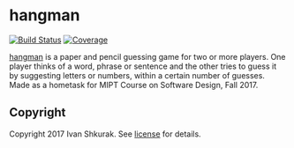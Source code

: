 # hangman

[![Build Status][travis-badge]][travis-url]
[![Coverage][coverage-image]][coverage-url]

[hangman] is a paper and pencil guessing game for two or more players. One player thinks of a word, phrase or sentence and the other tries to guess it by suggesting letters or numbers, within a certain number of guesses. Made as a hometask for
MIPT Course on Software Design, Fall 2017.

## Copyright

Copyright 2017 Ivan Shkurak. See [license] for details.

[license]: LICENSE.txt
[travis-url]: https://travis-ci.org/shkurak/hangman
[travis-badge]: https://travis-ci.org/shkurak/hangman.svg?branch=master
[coverage-image]: https://codecov.io/gh/shkurak/hangman/branch/master/graph/badge.svg
[coverage-url]: https://codecov.io/gh/shkurak/hangman
[hangman]: https://en.wikipedia.org/wiki/Hangman_(game)
